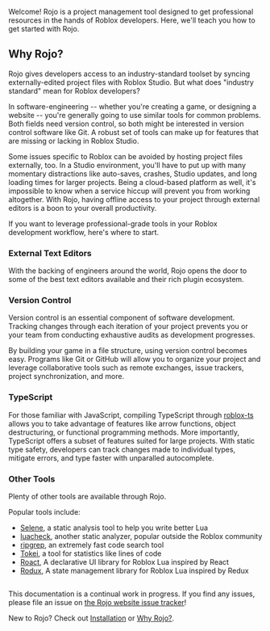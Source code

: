 Welcome! Rojo is a project management tool designed to get professional resources in the hands of Roblox developers. Here, we'll teach you how to get started with Rojo.

## Why Rojo?

Rojo gives developers access to an industry-standard toolset by syncing externally-edited project files with Roblox Studio.  But what does "industry standard" mean for Roblox developers?

In software-engineering -- whether you're creating a game, or designing a website -- you're generally going to use similar tools for common problems. Both fields need version control, so both might be interested in version control software like Git. A robust set of tools can make up for features that are missing or lacking in Roblox Studio.

Some issues specific to Roblox can be avoided by hosting project files externally, too. In a Studio environment, you'll have to put up with many momentary distractions like auto-saves, crashes, Studio updates, and long loading times for larger projects. Being a cloud-based platform as well, it's impossible to know when a service hiccup will prevent you from working altogether. With Rojo, having offline access to your project through external editors is a boon to your overall productivity.

If you want to leverage professional-grade tools in your Roblox development workflow, here's where to start.

### External Text Editors

With the backing of engineers around the world, Rojo opens the door to some of the best text editors available and their rich plugin ecosystem.

### Version Control

Version control is an essential component of software development. Tracking changes through each iteration of your project prevents you or your team from conducting exhaustive audits as development progresses.

By building your game in a file structure, using version control becomes easy. Programs like Git or GitHub will allow you to organize your project and leverage collaborative tools such as remote exchanges, issue trackers, project synchronization, and more.

### TypeScript

For those familiar with JavaScript, compiling TypeScript through [roblox-ts](https://roblox-ts.github.io) allows you to take advantage of features like arrow functions, object destructuring, or functional programming methods. More importantly, TypeScript offers a subset of features suited for large projects. With static type safety, developers can track changes made to individual types, mitigate errors, and type faster with unparalled autocomplete.


### Other Tools

Plenty of other tools are available through Rojo.

Popular tools include:

* [Selene](https://github.com/Kampfkarren/selene), a static analysis tool to help you write better Lua
* [luacheck](https://github.com/mpeterv/luacheck), another static analyzer, popular outside the Roblox community
* [ripgrep](https://github.com/BurntSushi/ripgrep), an extremely fast code search tool
* [Tokei](https://github.com/XAMPPRocky/tokei), a tool for statistics like lines of code
* [Roact](https://github.com/Roblox/roact), A declarative UI library for Roblox Lua inspired by React
* [Rodux](https://github.com/Roblox/rodux), A state management library for Roblox Lua inspired by Redux

##

This documentation is a continual work in progress. If you find any issues, please file an issue on [the Rojo website issue tracker](https://github.com/rojo-rbx/rojo.space/issues)!

New to Rojo? Check out [Installation](installation.md) or [Why Rojo?](why-rojo.md).
